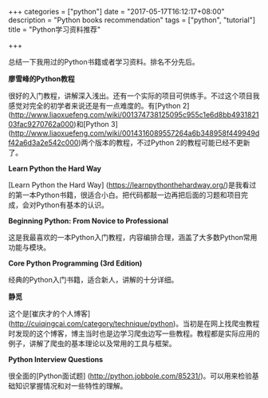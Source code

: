 +++
categories = ["python"]
date = "2017-05-17T16:12:17+08:00"
description = "Python books recommendation"
tags = ["python", "tutorial"]
title = "Python学习资料推荐"

+++

总结一下我用过的Python书籍或者学习资料。排名不分先后。

**廖雪峰的Python教程**

很好的入门教程，讲解深入浅出。还有一个实际的项目可供练手。不过这个项目我感觉对完全的初学者来说还是有一点难度的。有[Python 2] (http://www.liaoxuefeng.com/wiki/001374738125095c955c1e6d8bb493182103fac9270762a000)和[Python 3] (http://www.liaoxuefeng.com/wiki/0014316089557264a6b348958f449949df42a6d3a2e542c000)两个版本的教程，不过Python 2的教程可能已经不更新了。

**Learn Python the Hard Way**

[Learn Python the Hard Way] (https://learnpythonthehardway.org/)是我看过的第一本Python书籍，很适合小白。把代码都敲一边再把后面的习题和项目完成，会对Python有基本的认识。

**Beginning Python: From Novice to Professional**

这是我最喜欢的一本Python入门教程，内容编排合理，涵盖了大多数Python常用功能与模块。

**Core Python Programming (3rd Edition)**

经典的Python入门书籍，适合新人，讲解的十分详细。

**静觅**

这个是[崔庆才的个人博客] (http://cuiqingcai.com/category/technique/python)。当初是在网上找爬虫教程时发现的这个博客，博主当时也是边学习爬虫边写一些教程。教程都是实际应用的例子，讲解了爬虫的基本理论以及常用的工具与框架。

**Python Interview Questions**

很全面的[Python面试题] (http://python.jobbole.com/85231/)。可以用来检验基础知识掌握情况和对一些特性的理解。